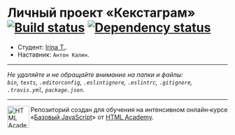 ﻿# Личный проект «Кекстаграм» [![Build status][travis-image]][travis-url] [![Dependency status][dependency-image]][dependency-url]

* Студент: [Irina T.](https://up.htmlacademy.ru/javascript/7/user/185085).
* Наставник: `Антон Калин`.

---

_Не удаляйте и не обращайте внимание на папки и файлы:_<br>
_`bin`, `tests`, `.editorconfig`, `.eslintignore`, `.eslintrc`, `.gitignore`, `.travis.yml`, `package.json`._

---

<a href="https://htmlacademy.ru/intensive/javascript"><img align="left" width="50" height="50" title="HTML Academy" src="https://up.htmlacademy.ru/static/img/intensive/javascript/logo-for-github.svg"></a>

Репозиторий создан для обучения на интенсивном онлайн‑курсе «[Базовый JavaScript](https://htmlacademy.ru/intensive/javascript)» от [HTML Academy](https://htmlacademy.ru).

[travis-image]: https://travis-ci.org/htmlacademy-javascript/185085-kekstagram.svg?branch=master
[travis-url]: https://travis-ci.org/htmlacademy-javascript/185085-kekstagram
[dependency-image]: https://david-dm.org/htmlacademy-javascript/185085-kekstagram.svg?style=flat-square
[dependency-url]: https://david-dm.org/htmlacademy-javascript/185085-kekstagram
